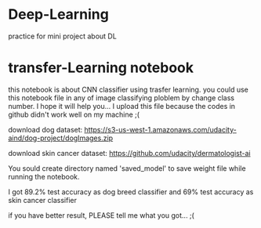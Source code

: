 # Deep-Learning
practice for mini project about DL

# transfer-Learning notebook
this notebook is about CNN classifier using trasfer learning.
you could use this notebook file in any of image classifying ploblem by change class number.
I hope it will help you... I upload this file because the codes in github didn't work well on my machine ;( 

download dog dataset: https://s3-us-west-1.amazonaws.com/udacity-aind/dog-project/dogImages.zip

download skin cancer dataset: https://github.com/udacity/dermatologist-ai

You sould create directory named 'saved_model' to save weight file while running the notebook.

I got 89.2% test accuracy as dog breed classifier and 69% test accuracy as skin cancer classifier

if you have better result, PLEASE tell me what you got... ;(
